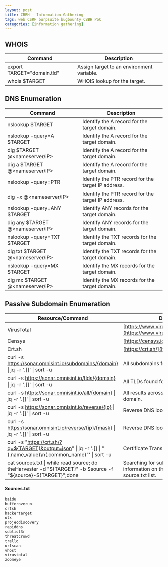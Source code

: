 ```yaml
---
layout: post
title: CBBH - Information Gathering
tags: web CSRF burpsuite bugbounty CBBH PoC
categories: [information gathering]
---
```


## WHOIS

| **Command** | **Description** |
|-|-|
| export TARGET="domain.tld" | Assign target to an environment variable. |
| whois $TARGET | WHOIS lookup for the target. |



## DNS Enumeration

| **Command** | **Description** |
|-|-|
| nslookup $TARGET | Identify the A record for the target domain. |
| nslookup -query=A $TARGET | Identify the A record for the target domain. |
| dig $TARGET @<nameserver/IP> | Identify the A record for the target domain.  |
| dig a $TARGET @<nameserver/IP> | Identify the A record for the target domain.  |
| nslookup -query=PTR <IP> | Identify the PTR record for the target IP address. |
| dig -x <IP> @<nameserver/IP> | Identify the PTR record for the target IP address.  |
| nslookup -query=ANY $TARGET | Identify ANY records for the target domain. |
| dig any $TARGET @<nameserver/IP> | Identify ANY records for the target domain. |
| nslookup -query=TXT $TARGET | Identify the TXT records for the target domain. |
| dig txt $TARGET @<nameserver/IP> | Identify the TXT records for the target domain. |
| nslookup -query=MX $TARGET | Identify the MX records for the target domain. |
| dig mx $TARGET @<nameserver/IP> | Identify the MX records for the target domain. |


## Passive Subdomain Enumeration

| **Resource/Command** | **Description** |
|-|-|
| VirusTotal | [https://www.virustotal.com/gui/home/url](https://www.virustotal.com/gui/home/url) |
| Censys | [https://censys.io/](https://censys.io/) |
| Crt.sh | [https://crt.sh/](https://crt.sh/) |
| curl -s https://sonar.omnisint.io/subdomains/{domain} \| jq -r '.[]' \| sort -u | All subdomains for a given domain. |
| curl -s https://sonar.omnisint.io/tlds/{domain} \| jq -r '.[]' \| sort -u | All TLDs found for a given domain. |
| curl -s https://sonar.omnisint.io/all/{domain} \| jq -r '.[]' \| sort -u | All results across all TLDs for a given domain. |
| curl -s https://sonar.omnisint.io/reverse/{ip} \| jq -r '.[]' \| sort -u | Reverse DNS lookup on IP address. |
| curl -s https://sonar.omnisint.io/reverse/{ip}/{mask} \| jq -r '.[]' \| sort -u | Reverse DNS lookup of a CIDR range. |
| curl -s "https://crt.sh/?q=${TARGET}&output=json" \| jq -r '.[] \| "\(.name_value)\n\(.common_name)"' \| sort -u | Certificate Transparency. |
| cat sources.txt \| while read source; do theHarvester -d "${TARGET}" -b $source -f "${source}-${TARGET}";done | Searching for subdomains and other information on the sources provided in the source.txt list. |

#### Sources.txt

~~~ txt
baidu
bufferoverun
crtsh
hackertarget
otx
projecdiscovery
rapiddns
sublist3r
threatcrowd
trello
urlscan
vhost
virustotal
zoomeye
~~~